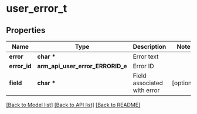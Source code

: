 # user_error_t

## Properties
Name | Type | Description | Notes
------------ | ------------- | ------------- | -------------
**error** | **char \*** | Error text | 
**error_id** | **arm_api_user_error_ERRORID_e** | Error ID | 
**field** | **char \*** | Field associated with error | [optional] 

[[Back to Model list]](../README.md#documentation-for-models) [[Back to API list]](../README.md#documentation-for-api-endpoints) [[Back to README]](../README.md)



